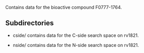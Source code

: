 Contains data for the bioactive compound F0777-1764.

## Subdirectories

- cside/ contains data for the C-side search space on rv1821.

- nside/ contains data for the N-side search space on rv1821.

